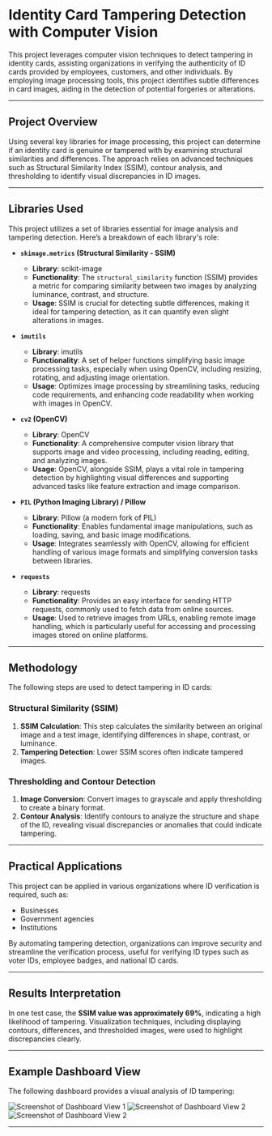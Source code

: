 # Identity Card Tampering Detection with Computer Vision

This project leverages computer vision techniques to detect tampering in identity cards, assisting organizations in verifying the authenticity of ID cards provided by employees, customers, and other individuals. By employing image processing tools, this project identifies subtle differences in card images, aiding in the detection of potential forgeries or alterations.

---

## Project Overview

Using several key libraries for image processing, this project can determine if an identity card is genuine or tampered with by examining structural similarities and differences. The approach relies on advanced techniques such as Structural Similarity Index (SSIM), contour analysis, and thresholding to identify visual discrepancies in ID images.

---

## Libraries Used

This project utilizes a set of libraries essential for image analysis and tampering detection. Here’s a breakdown of each library's role:

- **`skimage.metrics` (Structural Similarity - SSIM)**
  - **Library**: scikit-image
  - **Functionality**: The `structural_similarity` function (SSIM) provides a metric for comparing similarity between two images by analyzing luminance, contrast, and structure.
  - **Usage**: SSIM is crucial for detecting subtle differences, making it ideal for tampering detection, as it can quantify even slight alterations in images.

- **`imutils`**
  - **Library**: imutils
  - **Functionality**: A set of helper functions simplifying basic image processing tasks, especially when using OpenCV, including resizing, rotating, and adjusting image orientation.
  - **Usage**: Optimizes image processing by streamlining tasks, reducing code requirements, and enhancing code readability when working with images in OpenCV.

- **`cv2` (OpenCV)**
  - **Library**: OpenCV
  - **Functionality**: A comprehensive computer vision library that supports image and video processing, including reading, editing, and analyzing images.
  - **Usage**: OpenCV, alongside SSIM, plays a vital role in tampering detection by highlighting visual differences and supporting advanced tasks like feature extraction and image comparison.

- **`PIL` (Python Imaging Library) / Pillow**
  - **Library**: Pillow (a modern fork of PIL)
  - **Functionality**: Enables fundamental image manipulations, such as loading, saving, and basic image modifications.
  - **Usage**: Integrates seamlessly with OpenCV, allowing for efficient handling of various image formats and simplifying conversion tasks between libraries.

- **`requests`**
  - **Library**: requests
  - **Functionality**: Provides an easy interface for sending HTTP requests, commonly used to fetch data from online sources.
  - **Usage**: Used to retrieve images from URLs, enabling remote image handling, which is particularly useful for accessing and processing images stored on online platforms.

---

## Methodology

The following steps are used to detect tampering in ID cards:

### Structural Similarity (SSIM)
1. **SSIM Calculation**: This step calculates the similarity between an original image and a test image, identifying differences in shape, contrast, or luminance.
2. **Tampering Detection**: Lower SSIM scores often indicate tampered images.

### Thresholding and Contour Detection
1. **Image Conversion**: Convert images to grayscale and apply thresholding to create a binary format.
2. **Contour Analysis**: Identify contours to analyze the structure and shape of the ID, revealing visual discrepancies or anomalies that could indicate tampering.

---

## Practical Applications

This project can be applied in various organizations where ID verification is required, such as:
- Businesses
- Government agencies
- Institutions

By automating tampering detection, organizations can improve security and streamline the verification process, useful for verifying ID types such as voter IDs, employee badges, and national ID cards.

---

## Results Interpretation

In one test case, the **SSIM value was approximately 69%**, indicating a high likelihood of tampering. Visualization techniques, including displaying contours, differences, and thresholded images, were used to highlight discrepancies clearly.

---

## Example Dashboard View

The following dashboard provides a visual analysis of ID tampering:

![Screenshot of Dashboard View 1](screenshots/Capture%20d'écran%202024-11-12%20194057.png)
![Screenshot of Dashboard View 2](screenshots/Capture%20d'écran%202024-11-12%20194154.png)
![Screenshot of Dashboard View 2](screenshots/Capture%20d'écran%202024-11-12%20194109.png)

---



